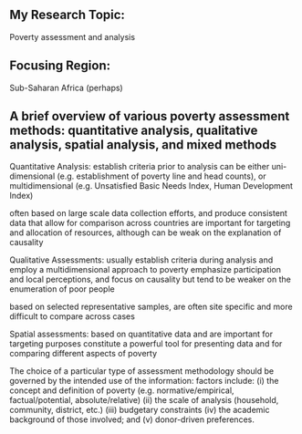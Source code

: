 ## My Research Topic: 

  Poverty assessment and analysis



## Focusing Region:

  Sub-Saharan Africa (perhaps)
  


## A brief overview of various poverty assessment methods: quantitative analysis, qualitative analysis, spatial analysis, and mixed methods


  Quantitative Analysis: establish criteria prior to analysis
      can be either uni-dimensional (e.g. establishment of poverty line and head counts), 
      or multidimensional (e.g. Unsatisfied Basic Needs Index, Human Development Index)
      
   often based on large scale data collection efforts, and produce consistent data that allow for comparison across countries
   are important for targeting and allocation of resources, 
   although can be weak on the explanation of causality
  
  
  Qualitative Assessments: usually establish criteria during analysis and employ a multidimensional approach to poverty
      emphasize participation and local perceptions, and focus on causality
      but tend to be weaker on the enumeration of poor people
      
   based on selected representative samples, are often site specific and more difficult to compare across cases
   
   
  Spatial assessments: based on quantitative data and are important for targeting purposes
      constitute a powerful tool for presenting data and for comparing different aspects of poverty
 
The choice of a particular type of assessment methodology should be governed by the intended use of the information:
      factors include: 
      (i) the concept and definition of poverty (e.g. normative/empirical, factual/potential, absolute/relative) 
      (ii) the scale of analysis (household, community, district, etc.)
      (iii) budgetary constraints
      (iv) the academic background of those involved; and (v) donor-driven preferences.
      

